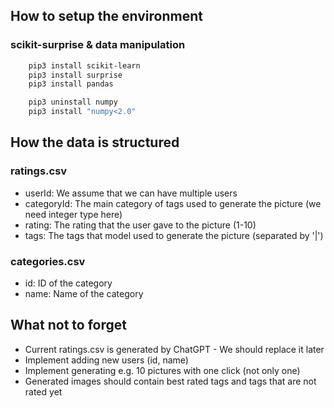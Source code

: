 ## How to setup the environment
### scikit-surprise & data manipulation
```bash
    pip3 install scikit-learn
    pip3 install surprise
    pip3 install pandas

    pip3 uninstall numpy
    pip3 install "numpy<2.0"
```

## How the data is structured
### ratings.csv
- userId: We assume that we can have multiple users
- categoryId: The main category of tags used to generate the picture (we need integer type here)
- rating: The rating that the user gave to the picture (1-10)
- tags: The tags that model used to generate the picture (separated by '|')

### categories.csv
- id: ID of the category
- name: Name of the category

## What not to forget
- Current ratings.csv is generated by ChatGPT - We should replace it later
- Implement adding new users (id, name)
- Implement generating e.g. 10 pictures with one click (not only one)
- Generated images should contain best rated tags and tags that are not rated yet